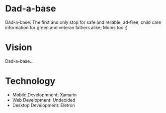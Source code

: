 # Dad-a-base
Dad-a-base: The first and only stop for safe and reliable, ad-free, child care information for green and veteran fathers alike; Moms too ;)

# Vision
Dad-a-base...

# Technology
* Mobile Developmnent:  Xamarin
* Web Development:      Undecided
* Desktop Development:  Eletron

